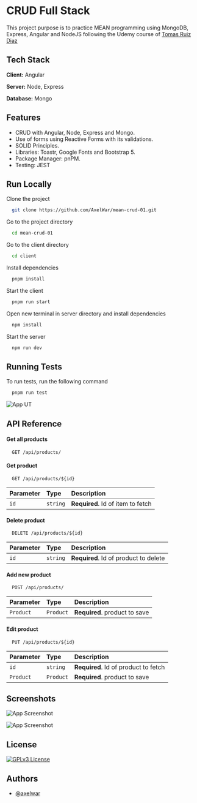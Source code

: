 # CRUD Full Stack 

This project purpose is to practice MEAN programming using MongoDB, Express, Angular and NodeJS following the Udemy course of [Tomas Ruiz Diaz](https://www.udemy.com/course/crud-productos-stack-mean/)


## Tech Stack

**Client:** Angular

**Server:** Node, Express

**Database:** Mongo


## Features

- CRUD with Angular, Node, Express and Mongo.
- Use of forms using Reactive Forms with its validations.  
- SOLID Principles.
- Libraries: Toastr, Google Fonts and Bootstrap 5.
- Package Manager: pnPM.
- Testing: JEST


## Run Locally

Clone the project

```bash
  git clone https://github.com/AxelWar/mean-crud-01.git
```

Go to the project directory

```bash
  cd mean-crud-01
```

Go to the client directory

```bash
  cd client
```

Install dependencies

```bash
  pnpm install
```

Start the client

```bash
  pnpm run start
```

Open new terminal in server directory and install dependencies

```bash
  npm install
```

Start the server

```bash
  npm run dev
```
## Running Tests

To run tests, run the following command

```bash
  pnpm run test
```
![App UT](https://lh3.googleusercontent.com/fife/AGXqzDm8Pjwmyj1tILl6-vPs98Ny4G9dtv4nuazXcplMx1icqFFgzoZQOEGq27VGwnhXLXdnCN2vk8E7usxSqDE8MuyGlGn2Eknv3WEgdAf4n7L6msdIxT8nl5GidUgzrUnqouatyIypxSdp9IoQctBFCxuvGabqEPHOn7g8Htlp3TmgtQLHXd5X_BjafYu1dlq64aTNUx4jx9dFcGc8dokSiqQYFcUBeUqoHHZcculjzLuiTTd1K4CVLhgjRLTXwpyEJo5-MXBZL30946tgjQdk71nWJZEJuX5eKwW6TXN08vF2DX-UNI3JXI94opnVkhap3nYRfhni5ztqaekuaTVSdBkfL3chbnYGPvaNmq1kulGvfLmuY8Ei5w4X1wfmmyHbWKuOr_HQAJIn295po6_5OjQWjgeZxZlqzpVQi-_jsQ2Mz7RB54OseiDs2d5qZftKuCm49JkhKp_gw_w9_PawVP4Ux5Kn5j2hit8SP_3INFO3yhgYifTsrmeblOgdeb9jFy8c1wqoS_jAkeZXMUOO_9Rzng23LJ3gDAXZYI3sF8hYXVrfPOzfdTN-z5ch0teT73vxM32P__c0Auo7Wpc9ueJYlDhXf_ikO1UA96TL-idX-iKuDeGHCFmmALF1ongiNicqds6HCHnJViTN7vllG6-_Kx62ZF_vo_nUHAqyyOpxqNQPnwru_BLL-KlWWOSXvS4NavIAB9mJlAsRvwdO1VgG8_fl-4UC3sjHL9EpVrA3AGb_eFrwc3nxWnX6SOsBtLwpA-GcM-1dxYy0lw8EprY331qB1A_2q_ugoahTkOFgjT3YSQ1vpkIUtkK1qxJD2u3mnFsTB_FIWAJu9lQAXkfY6ppsf0Qee1kSLqutPiqe12ZAC7FkF7Mfq-_tjlBkw1cDcSB2s9V2tNbNieVhZKmC-ESxWaUDMGfKAUwDCz7sJPLi_GTfIWma8AVjJbfh4YxMzXe12Cmqh8tXaywbEqSynaZJGRigefqcHhXZ5rrhmpEuMtw_ivJyH_NZ59biqZ9HDJY6_DUSS4wZQP0rsd7AJM0NJogmZzmFob7TsYyQAip6okL1Dzxvi9io9YOVh1X6xjqNZbvt7_S-IDbL12MuXFveEgZoEKFC0MuppxEq6ktA2t7mI3NmXNxYq532kQTNd6HvriYfjChrg19SDpIcxmIisDEvPnPExu8-E-wgvqRnLZpkAbQoJJqpUnW9JRhpDMa-Q5umhyZO0ARnia3BZ3VRUTwbPzrjSUhZz5HUKSorrtARFQSswmMc6EL0QP7YygORVxw1vDsH9drMUJ2W9rWzCx8iRbvS_AUhL6sz8gn85qPaD-aAStLMgFqlRo_oFgC5pmCXinjGBP1XwMHUEQM16pmzP5fTVwGSNW8fBmE3oPuwmw3AuT4Xa_BPs4qH_y2JoYUNKTvklvaHfKjeILP8ADf25yhT79mfN21a5pAIy8vCIRHE8tf09sV7erId-nB8EnVQQ7UIMXO_KDwjiVuoBXuvXFs82WM_61OvzxGOki6V-8D-gA=w1920-h945)

## API Reference

#### Get all products

```http
  GET /api/products/
```

#### Get product

```http
  GET /api/products/${id}
```

| Parameter | Type     | Description                       |
| :-------- | :------- | :-------------------------------- |
| `id`      | `string` | **Required**. Id of item to fetch |

#### Delete product

```http
  DELETE /api/products/${id}
```

| Parameter | Type     | Description                       |
| :-------- | :------- | :-------------------------------- |
| `id`      | `string` | **Required**. Id of product to delete |

#### Add new product

```http
  POST /api/products/
```

| Parameter | Type     | Description                       |
| :-------- | :------- | :-------------------------------- |
| `Product`      | `Product` | **Required**. product to save |

#### Edit product

```http
  PUT /api/products/${id}
```

| Parameter | Type     | Description                       |
| :-------- | :------- | :-------------------------------- |
| `id`      | `string` | **Required**. Id of product to fetch |
| `Product`      | `Product` | **Required**. product to save |

## Screenshots

![App Screenshot](https://lh3.googleusercontent.com/u/0/drive-viewer/AEYmBYR6UCxPNl8S709L1J7CAuFdxtv6xsSoonlTWJfminOZt2WfHyuNgLMn2Haqu02xdB7nhvKpSqnfYZypXR3Iq85IMYon=w1920-h945)

![App Screenshot](https://lh3.googleusercontent.com/u/0/drive-viewer/AEYmBYTlB3bwf9-43Lq4MPzWMKGZMNDTMOe3ysM6U_LrNExYe5_BrUGGpNgJqfkKbh0xs_JVa9Eb9CDucuD8lTJnu4wKw2gbeA=w1920-h945)
## License
[![GPLv3 License](https://img.shields.io/badge/License-GPL%20v3-yellow.svg)](https://opensource.org/licenses/)

## Authors

- [@axelwar](https://www.github.com/axelwar)

